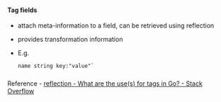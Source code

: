 #### Tag fields

- attach meta-information to a field, can be retrieved using reflection

- provides transformation information

- E.g.
  
  ```
  name string key:"value"`
  ```

##### 

Reference - [reflection - What are the use(s) for tags in Go? - Stack Overflow](https://stackoverflow.com/questions/10858787/what-are-the-uses-for-tags-in-go/30889373#30889373)

